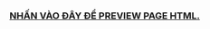 ### [NHẤN VÀO ĐÂY ĐỂ PREVIEW PAGE HTML.</span>](https://htmlpreview.github.io/?https://raw.githubusercontent.com/huong-nek/thuc-hanh-buoi-5-nhom-5/refs/heads/main/NhiemVu3.1/Nhiemvu_3.1.html)
